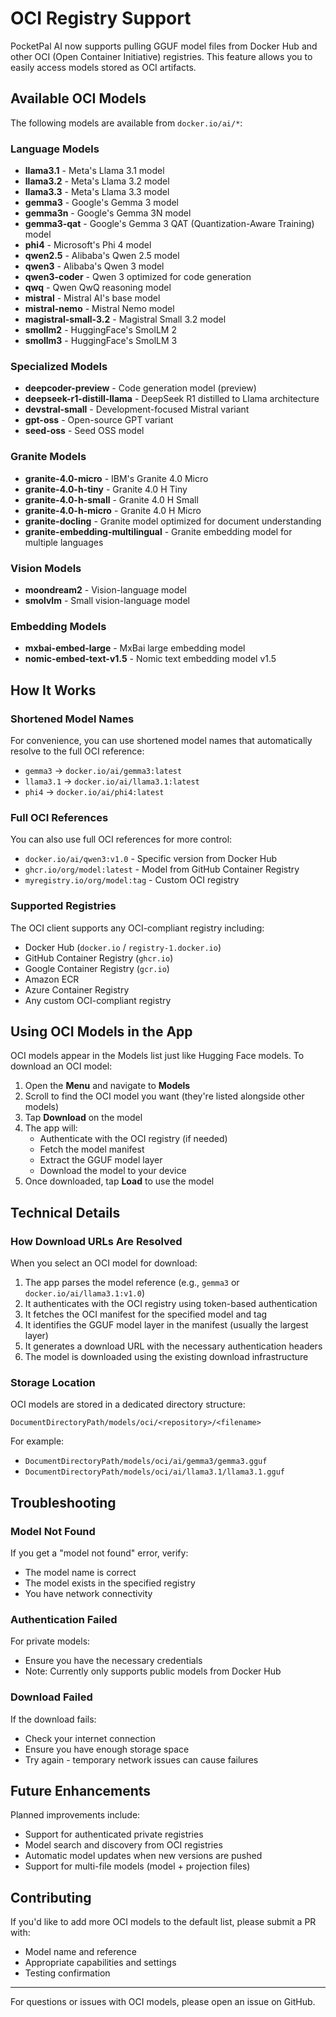 # OCI Registry Support

PocketPal AI now supports pulling GGUF model files from Docker Hub and other OCI (Open Container Initiative) registries. This feature allows you to easily access models stored as OCI artifacts.

## Available OCI Models

The following models are available from `docker.io/ai/*`:

### Language Models
- **llama3.1** - Meta's Llama 3.1 model
- **llama3.2** - Meta's Llama 3.2 model
- **llama3.3** - Meta's Llama 3.3 model
- **gemma3** - Google's Gemma 3 model
- **gemma3n** - Google's Gemma 3N model
- **gemma3-qat** - Google's Gemma 3 QAT (Quantization-Aware Training) model
- **phi4** - Microsoft's Phi 4 model
- **qwen2.5** - Alibaba's Qwen 2.5 model
- **qwen3** - Alibaba's Qwen 3 model
- **qwen3-coder** - Qwen 3 optimized for code generation
- **qwq** - Qwen QwQ reasoning model
- **mistral** - Mistral AI's base model
- **mistral-nemo** - Mistral Nemo model
- **magistral-small-3.2** - Magistral Small 3.2 model
- **smollm2** - HuggingFace's SmolLM 2
- **smollm3** - HuggingFace's SmolLM 3

### Specialized Models
- **deepcoder-preview** - Code generation model (preview)
- **deepseek-r1-distill-llama** - DeepSeek R1 distilled to Llama architecture
- **devstral-small** - Development-focused Mistral variant
- **gpt-oss** - Open-source GPT variant
- **seed-oss** - Seed OSS model

### Granite Models
- **granite-4.0-micro** - IBM's Granite 4.0 Micro
- **granite-4.0-h-tiny** - Granite 4.0 H Tiny
- **granite-4.0-h-small** - Granite 4.0 H Small
- **granite-4.0-h-micro** - Granite 4.0 H Micro
- **granite-docling** - Granite model optimized for document understanding
- **granite-embedding-multilingual** - Granite embedding model for multiple languages

### Vision Models
- **moondream2** - Vision-language model
- **smolvlm** - Small vision-language model

### Embedding Models
- **mxbai-embed-large** - MxBai large embedding model
- **nomic-embed-text-v1.5** - Nomic text embedding model v1.5

## How It Works

### Shortened Model Names

For convenience, you can use shortened model names that automatically resolve to the full OCI reference:

- `gemma3` → `docker.io/ai/gemma3:latest`
- `llama3.1` → `docker.io/ai/llama3.1:latest`
- `phi4` → `docker.io/ai/phi4:latest`

### Full OCI References

You can also use full OCI references for more control:

- `docker.io/ai/qwen3:v1.0` - Specific version from Docker Hub
- `ghcr.io/org/model:latest` - Model from GitHub Container Registry
- `myregistry.io/org/model:tag` - Custom OCI registry

### Supported Registries

The OCI client supports any OCI-compliant registry including:
- Docker Hub (`docker.io` / `registry-1.docker.io`)
- GitHub Container Registry (`ghcr.io`)
- Google Container Registry (`gcr.io`)
- Amazon ECR
- Azure Container Registry
- Any custom OCI-compliant registry

## Using OCI Models in the App

OCI models appear in the Models list just like Hugging Face models. To download an OCI model:

1. Open the **Menu** and navigate to **Models**
2. Scroll to find the OCI model you want (they're listed alongside other models)
3. Tap **Download** on the model
4. The app will:
   - Authenticate with the OCI registry (if needed)
   - Fetch the model manifest
   - Extract the GGUF model layer
   - Download the model to your device
5. Once downloaded, tap **Load** to use the model

## Technical Details

### How Download URLs Are Resolved

When you select an OCI model for download:

1. The app parses the model reference (e.g., `gemma3` or `docker.io/ai/llama3.1:v1.0`)
2. It authenticates with the OCI registry using token-based authentication
3. It fetches the OCI manifest for the specified model and tag
4. It identifies the GGUF model layer in the manifest (usually the largest layer)
5. It generates a download URL with the necessary authentication headers
6. The model is downloaded using the existing download infrastructure

### Storage Location

OCI models are stored in a dedicated directory structure:
```
DocumentDirectoryPath/models/oci/<repository>/<filename>
```

For example:
- `DocumentDirectoryPath/models/oci/ai/gemma3/gemma3.gguf`
- `DocumentDirectoryPath/models/oci/ai/llama3.1/llama3.1.gguf`

## Troubleshooting

### Model Not Found
If you get a "model not found" error, verify:
- The model name is correct
- The model exists in the specified registry
- You have network connectivity

### Authentication Failed
For private models:
- Ensure you have the necessary credentials
- Note: Currently only supports public models from Docker Hub

### Download Failed
If the download fails:
- Check your internet connection
- Ensure you have enough storage space
- Try again - temporary network issues can cause failures

## Future Enhancements

Planned improvements include:
- Support for authenticated private registries
- Model search and discovery from OCI registries
- Automatic model updates when new versions are pushed
- Support for multi-file models (model + projection files)

## Contributing

If you'd like to add more OCI models to the default list, please submit a PR with:
- Model name and reference
- Appropriate capabilities and settings
- Testing confirmation

---

For questions or issues with OCI models, please open an issue on GitHub.
